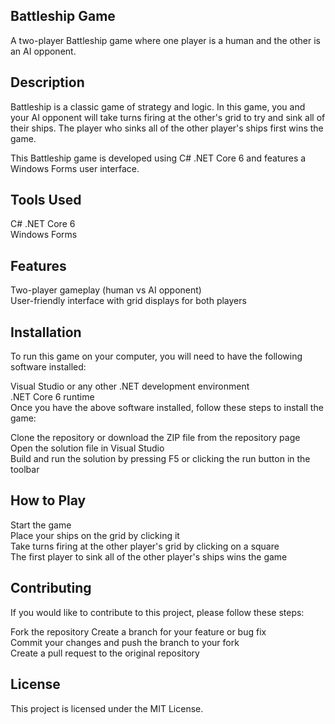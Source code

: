 ## Battleship Game
A two-player Battleship game where one player is a human and the other is an AI opponent.

## Description
Battleship is a classic game of strategy and logic. In this game, you and your AI opponent will take turns firing at the other's grid to try and sink all of their ships. The player who sinks all of the other player's ships first wins the game.

This Battleship game is developed using C# .NET Core 6 and features a Windows Forms user interface.

## Tools Used
C# .NET Core 6 <br>
Windows Forms<br>

## Features

Two-player gameplay (human vs AI opponent)<br>
User-friendly interface with grid displays for both players<br>

## Installation
To run this game on your computer, you will need to have the following software installed:<br>

Visual Studio or any other .NET development environment<br>
.NET Core 6 runtime<br>
Once you have the above software installed, follow these steps to install the game:<br>

Clone the repository or download the ZIP file from the repository page<br>
Open the solution file in Visual Studio<br>
Build and run the solution by pressing F5 or clicking the run button in the toolbar<br>

## How to Play
Start the game <br>
Place your ships on the grid by clicking it<br>
Take turns firing at the other player's grid by clicking on a square<br>
The first player to sink all of the other player's ships wins the game<br>

## Contributing
If you would like to contribute to this project, please follow these steps:<br>

Fork the repository
Create a branch for your feature or bug fix<br>
Commit your changes and push the branch to your fork<br>
Create a pull request to the original repository<br>

## License
This project is licensed under the MIT License.
